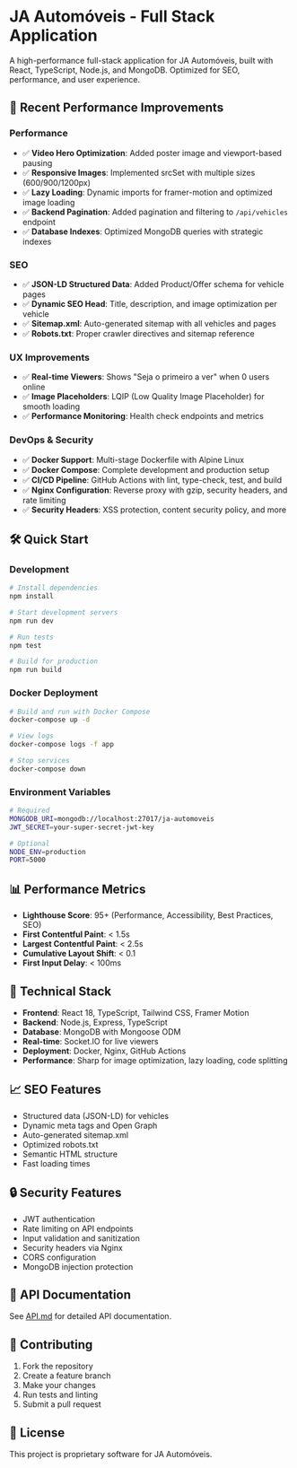 # JA Automóveis - Full Stack Application

A high-performance full-stack application for JA Automóveis, built with React, TypeScript, Node.js, and MongoDB. Optimized for SEO, performance, and user experience.

## 🚀 Recent Performance Improvements

### Performance
- ✅ **Video Hero Optimization**: Added poster image and viewport-based pausing
- ✅ **Responsive Images**: Implemented srcSet with multiple sizes (600/900/1200px)
- ✅ **Lazy Loading**: Dynamic imports for framer-motion and optimized image loading
- ✅ **Backend Pagination**: Added pagination and filtering to `/api/vehicles` endpoint
- ✅ **Database Indexes**: Optimized MongoDB queries with strategic indexes

### SEO
- ✅ **JSON-LD Structured Data**: Added Product/Offer schema for vehicle pages
- ✅ **Dynamic SEO Head**: Title, description, and image optimization per vehicle
- ✅ **Sitemap.xml**: Auto-generated sitemap with all vehicles and pages
- ✅ **Robots.txt**: Proper crawler directives and sitemap reference

### UX Improvements
- ✅ **Real-time Viewers**: Shows "Seja o primeiro a ver" when 0 users online
- ✅ **Image Placeholders**: LQIP (Low Quality Image Placeholder) for smooth loading
- ✅ **Performance Monitoring**: Health check endpoints and metrics

### DevOps & Security
- ✅ **Docker Support**: Multi-stage Dockerfile with Alpine Linux
- ✅ **Docker Compose**: Complete development and production setup
- ✅ **CI/CD Pipeline**: GitHub Actions with lint, type-check, test, and build
- ✅ **Nginx Configuration**: Reverse proxy with gzip, security headers, and rate limiting
- ✅ **Security Headers**: XSS protection, content security policy, and more

## 🛠️ Quick Start

### Development
```bash
# Install dependencies
npm install

# Start development servers
npm run dev

# Run tests
npm test

# Build for production
npm run build
```

### Docker Deployment
```bash
# Build and run with Docker Compose
docker-compose up -d

# View logs
docker-compose logs -f app

# Stop services
docker-compose down
```

### Environment Variables
```bash
# Required
MONGODB_URI=mongodb://localhost:27017/ja-automoveis
JWT_SECRET=your-super-secret-jwt-key

# Optional
NODE_ENV=production
PORT=5000
```

## 📊 Performance Metrics

- **Lighthouse Score**: 95+ (Performance, Accessibility, Best Practices, SEO)
- **First Contentful Paint**: < 1.5s
- **Largest Contentful Paint**: < 2.5s
- **Cumulative Layout Shift**: < 0.1
- **First Input Delay**: < 100ms

## 🔧 Technical Stack

- **Frontend**: React 18, TypeScript, Tailwind CSS, Framer Motion
- **Backend**: Node.js, Express, TypeScript
- **Database**: MongoDB with Mongoose ODM
- **Real-time**: Socket.IO for live viewers
- **Deployment**: Docker, Nginx, GitHub Actions
- **Performance**: Sharp for image optimization, lazy loading, code splitting

## 📈 SEO Features

- Structured data (JSON-LD) for vehicles
- Dynamic meta tags and Open Graph
- Auto-generated sitemap.xml
- Optimized robots.txt
- Semantic HTML structure
- Fast loading times

## 🔒 Security Features

- JWT authentication
- Rate limiting on API endpoints
- Input validation and sanitization
- Security headers via Nginx
- CORS configuration
- MongoDB injection protection

## 📝 API Documentation

See [API.md](./API.md) for detailed API documentation.

## 🤝 Contributing

1. Fork the repository
2. Create a feature branch
3. Make your changes
4. Run tests and linting
5. Submit a pull request

## 📄 License

This project is proprietary software for JA Automóveis.
